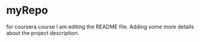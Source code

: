 # myRepo
for coursera course
I am editing the README file. Adding some more details about the project description.
